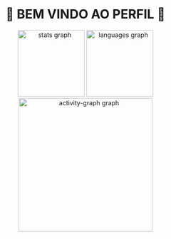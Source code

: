 <br clear="both">
<h1 align="center"> 🎊 BEM VINDO AO PERFIL 🎊 </h1>
<div align="center">
  <img src="https://github-readme-stats.vercel.app/api?username=Diigz-dev&hide_title=false&hide_rank=false&show_icons=true&include_all_commits=true&count_private=true&disable_animations=false&theme=dracula&locale=en&hide_border=false&order=1" height="150" alt="stats graph"  />
  <img src="https://github-readme-stats.vercel.app/api/top-langs?username=Diigz-dev&locale=en&hide_title=false&layout=compact&card_width=320&langs_count=5&theme=dracula&hide_border=false&order=2" height="150" alt="languages graph"  />
  <img src="https://github-readme-activity-graph.vercel.app/graph?username=Diigz-dev&radius=16&theme=react&area=true&order=5" height="300" alt="activity-graph graph"  />
</div>

